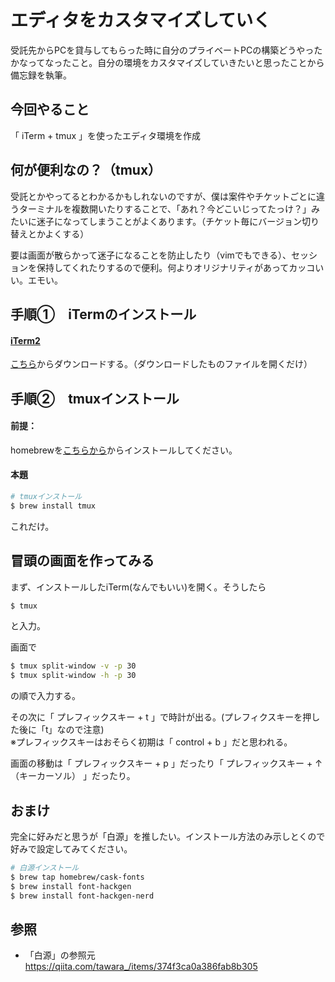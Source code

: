 # エディタをカスタマイズしていく
受託先からPCを貸与してもらった時に自分のプライベートPCの構築どうやったかなってなったこと。自分の環境をカスタマイズしていきたいと思ったことから備忘録を執筆。

## 今回やること
「 iTerm + tmux 」を使ったエディタ環境を作成

## 何が便利なの？（tmux）
受託とかやってるとわかるかもしれないのですが、僕は案件やチケットごとに違うターミナルを複数開いたりすることで、「あれ？今どこいじってたっけ？」みたいに迷子になってしまうことがよくあります。（チケット毎にバージョン切り替えとかよくする）

要は画面が散らかって迷子になることを防止したり（vimでもできる）、セッションを保持してくれたりするので便利。何よりオリジナリティがあってカッコいい。エモい。

## 手順①　iTermのインストール

#### [iTerm2](https://iterm2.com/)
[こちら](https://iterm2.com/)からダウンロードする。（ダウンロードしたものファイルを開くだけ）

## 手順②　tmuxインストール
#### 前提：
homebrewを[こちらから](https://brew.sh/index_ja)からインストールしてください。
#### 本題
```sh
# tmuxインストール
$ brew install tmux
```
これだけ。

## 冒頭の画面を作ってみる
まず、インストールしたiTerm(なんでもいい)を開く。そうしたら
```sh
$ tmux
```
と入力。  

画面で
```sh
$ tmux split-window -v -p 30
$ tmux split-window -h -p 30
```
の順で入力する。

その次に「 プレフィックスキー + t 」で時計が出る。(プレフィクスキーを押した後に「t」なので注意)  
※プレフィックスキーはおそらく初期は「 control + b 」だと思われる。  

画面の移動は「 プレフィックスキー + p 」だったり「 プレフィックスキー + ↑（キーカーソル） 」だったり。  

## おまけ
完全に好みだと思うが「白源」を推したい。インストール方法のみ示しとくので好みで設定してみてください。
```sh
# 白源インストール
$ brew tap homebrew/cask-fonts
$ brew install font-hackgen
$ brew install font-hackgen-nerd
```
## 参照
- 「白源」の参照元  
https://qiita.com/tawara_/items/374f3ca0a386fab8b305